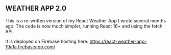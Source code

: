 ## WEATHER APP 2.0

This is a re-written version of my React Weather App I wrote several months ago. The code is now much simpler, running React 16+ and using the fetch API.

It is deployed on Firebase hosting here: https://react-weather-app-19a1a.firebaseapp.com/